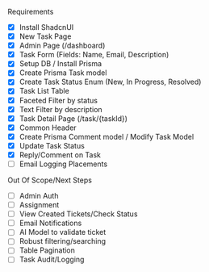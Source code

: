 Requirements

- [x] Install ShadcnUI
- [x] New Task Page
- [x] Admin Page (/dashboard)
- [x] Task Form (Fields: Name, Email, Description)
- [x] Setup DB / Install Prisma
- [x] Create Prisma Task model
- [x] Create Task Status Enum (New, In Progress, Resolved)
- [x] Task List Table
- [x] Faceted Filter by status
- [x] Text Filter by description
- [x] Task Detail Page (/task/{taskId})
- [x] Common Header
- [x] Create Prisma Comment model / Modify Task Model
- [x] Update Task Status
- [x] Reply/Comment on Task
- [ ] Email Logging Placements

Out Of Scope/Next Steps

- [ ] Admin Auth
- [ ] Assignment
- [ ] View Created Tickets/Check Status
- [ ] Email Notifications
- [ ] AI Model to validate ticket
- [ ] Robust filtering/searching
- [ ] Table Pagination
- [ ] Task Audit/Logging
